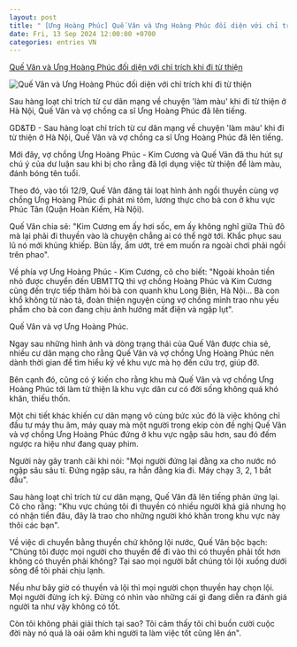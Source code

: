 ```yaml
---
layout: post
title: " [Ưng Hoàng Phúc] Quế Vân và Ưng Hoàng Phúc đối diện với chỉ trích khi đi từ thiện"
date: Fri, 13 Sep 2024 12:00:00 +0700
categories: entries VN
---
```

[Quế Vân và Ưng Hoàng Phúc đối diện với chỉ trích khi đi từ thiện](https://giaoducthoidai.vn/que-van-va-vo-chong-ung-hoang-phuc-noi-gi-khi-bi-che-lam-mau-khi-di-tu-thien-post700735.html)

![Quế Vân và Ưng Hoàng Phúc đối diện với chỉ trích khi đi từ thiện](https://cdn.giaoducthoidai.vn/images/e68bd0ae7e0a4d2e84e451c6db68f2d4724f5b2fa1c3348fc3f5721051714c5f3f19db325dd14b189ed83596e0900297248d332a35c1c215bcd2159a3d213e25/que-van-2-5402.jpg.webp)

Sau hàng loạt chỉ trích từ cư dân mạng về chuyện 'làm màu' khi đi từ thiện ở Hà Nội, Quế Vân và vợ chồng ca sĩ Ưng Hoàng Phúc đã lên tiếng.

GD&TĐ - Sau hàng loạt chỉ trích từ cư dân mạng về chuyện 'làm màu' khi đi từ thiện ở Hà Nội, Quế Vân và vợ chồng ca sĩ Ưng Hoàng Phúc đã lên tiếng.

Mới đây, vợ chồng Ưng Hoàng Phúc - Kim Cương và Quế Vân đã thu hút sự chú ý của dư luận sau khi bị cho rằng đã lợi dụng việc từ thiện để làm màu, đánh bóng tên tuổi.

Theo đó, vào tối 12/9, Quế Vân đăng tải loạt hình ảnh ngồi thuyền cùng vợ chồng Ưng Hoàng Phúc đi phát mì tôm, lương thực cho bà con ở khu vực Phúc Tân (Quận Hoàn Kiếm, Hà Nội).

Quế Vân chia sẻ: "Kim Cương em ấy hơi sốc, em ấy không nghĩ giữa Thủ đô mà lại phải đi thuyền vào là chuyện chẳng ai có thể ngờ tới. Khắc phục sau lũ nó mới khủng khiếp. Bùn lầy, ẩm ướt, trẻ em muốn ra ngoài chơi phải ngồi trên phao".

Về phía vợ Ưng Hoàng Phúc - Kim Cương, cô cho biết: "Ngoài khoản tiền nhỏ được chuyển đến UBMTTQ thì vợ chồng Hoàng Phúc và Kim Cương cũng đến trực tiếp thăm hỏi bà con quanh khu Long Biên, Hà Nội... Bà con khổ không từ nào tả, đoàn thiện nguyện cùng vợ chồng mình trao nhu yếu phẩm cho bà con đang chịu ảnh hưởng mất điện và ngập lụt".

Quế Vân và vợ Ưng Hoàng Phúc.

Ngay sau những hình ảnh và dòng trạng thái của Quế Vân được chia sẻ, nhiều cư dân mạng cho rằng Quế Vân và vợ chồng Ưng Hoàng Phúc nên dành thời gian để tìm hiểu kỹ về khu vực mà họ đến cứu trợ, giúp đỡ.

Bên cạnh đó, cũng có ý kiến cho rằng khu mà Quế Vân và vợ chồng Ưng Hoàng Phúc tới làm từ thiện là khu vực dân cư có đời sống không quá khó khăn, thiếu thốn.

Một chi tiết khác khiến cư dân mạng vô cùng bức xúc đó là việc không chỉ đầu tư máy thu âm, máy quay mà một người trong ekip còn đề nghị Quế Vân và vợ chồng Ưng Hoàng Phúc đứng ở khu vực ngập sâu hơn, sau đó đếm ngược ra hiệu như đang quay phim.

Người này gây tranh cãi khi nói: "Mọi người đứng lại đằng xa cho nước nó ngập sâu sâu tí. Đứng ngập sâu, ra hẳn đằng kia đi. Máy chạy 3, 2, 1 bắt đầu".

Sau hàng loạt chỉ trích từ cư dân mạng, Quế Vân đã lên tiếng phản ứng lại. Cô cho rằng: "Khu vực chúng tôi đi thuyền có nhiều người khá giả nhưng họ có nhận tiền đâu, đây là trao cho những người khó khăn trong khu vực này thôi các bạn".

Về việc di chuyển bằng thuyền chứ không lội nước, Quế Vân bộc bạch: "Chúng tôi được mọi người cho thuyền để đi vào thì có thuyền phải tốt hơn không có thuyền phải không? Tại sao mọi người bắt chúng tôi lội xuống dưới sông để tôi phải chịu lạnh.

Nếu như bây giờ có thuyền và lội thì mọi người chọn thuyền hay chọn lội. Mọi người đừng ích kỷ. Đừng có nhìn vào những cái gì đang diễn ra đánh giá người ta như vậy không có tốt.

Còn tôi không phải giải thích tại sao? Tôi cảm thấy tôi chỉ buồn cười cuộc đời này nó quá là oái oăm khi người ta làm việc tốt cũng lên án".

